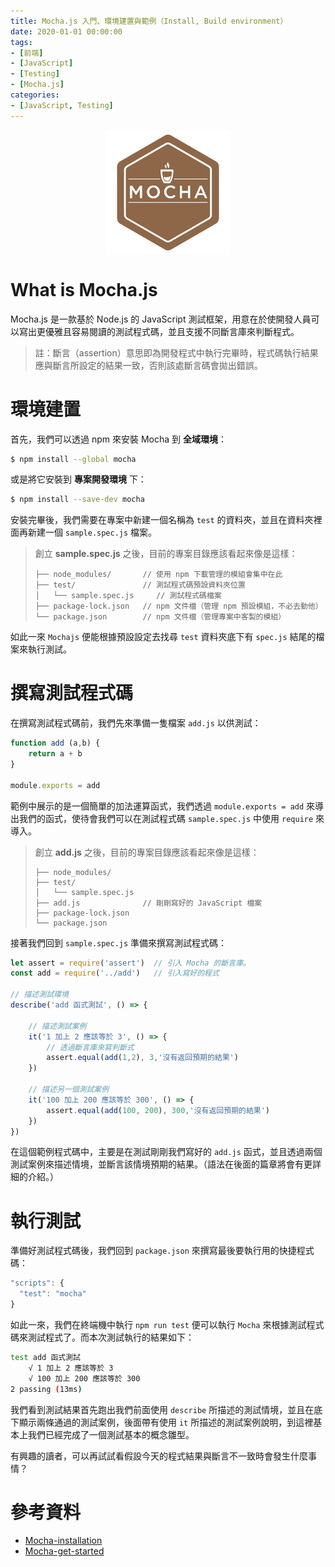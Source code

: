 ```yaml
---
title: Mocha.js 入門、環境建置與範例（Install, Build environment）
date: 2020-01-01 00:00:00
tags:
- [前端]
- [JavaScript]
- [Testing]
- [Mocha.js]
categories: 
- [JavaScript, Testing]
---
```


<div style="display:flex;justify-content:center;">
  <img style="object-fit:cover;" src='/images/Mocha/mocha-logo.svg' width='200px' height='200px' />
</div>

# What is Mocha.js
Mocha.js 是一款基於 Node.js 的 JavaScript 測試框架，用意在於使開發人員可以寫出更優雅且容易閱讀的測試程式碼，並且支援不同斷言庫來判斷程式。

> 註：斷言（assertion）意思即為開發程式中執行完畢時，程式碼執行結果應與斷言所設定的結果一致，否則該處斷言碼會拋出錯誤。

# 環境建置
首先，我們可以透過 npm 來安裝 Mocha 到 **全域環境**：
```bash
$ npm install --global mocha
```
或是將它安裝到 **專案開發環境** 下：
```bash
$ npm install --save-dev mocha
```

安裝完畢後，我們需要在專案中新建一個名稱為 `test` 的資料夾，並且在資料夾裡面再新建一個 `sample.spec.js` 檔案。

> 創立 **sample.spec.js** 之後，目前的專案目錄應該看起來像是這樣：
> ```
> ├── node_modules/       // 使用 npm 下載管理的模組會集中在此
> ├── test/               // 測試程式碼預設資料夾位置
> │   └── sample.spec.js     // 測試程式碼檔案
> ├── package-lock.json   // npm 文件檔（管理 npm 預設模組，不必去動他）
> └── package.json        // npm 文件檔（管理專案中客製的模組）
> ```

如此一來 `Mochajs` 便能根據預設設定去找尋 `test` 資料夾底下有 `spec.js` 結尾的檔案來執行測試。

# 撰寫測試程式碼

在撰寫測試程式碼前，我們先來準備一隻檔案 `add.js` 以供測試：

```javascript
function add (a,b) {
    return a + b
}

module.exports = add
```
範例中展示的是一個簡單的加法運算函式，我們透過 `module.exports = add` 來導出我們的函式，使待會我們可以在測試程式碼 `sample.spec.js` 中使用 `require` 來導入。

> 創立 **add.js** 之後，目前的專案目錄應該看起來像是這樣：
> 
> ```
> ├── node_modules/
> ├── test/
> │   └── sample.spec.js
> ├── add.js              // 剛剛寫好的 JavaScript 檔案
> ├── package-lock.json
> └── package.json
> ```

接著我們回到 `sample.spec.js` 準備來撰寫測試程式碼：

```javascript
let assert = require('assert')  // 引入 Mocha 的斷言庫。
const add = require('../add')   // 引入寫好的程式

// 描述測試環境
describe('add 函式測試', () => {

    // 描述測試案例
    it('1 加上 2 應該等於 3', () => {
        // 透過斷言庫來寫判斷式
        assert.equal(add(1,2), 3,'沒有返回預期的結果')
    })

    // 描述另一個測試案例
    it('100 加上 200 應該等於 300', () => {
        assert.equal(add(100, 200), 300,'沒有返回預期的結果')
    })
})
```

在這個範例程式碼中，主要是在測試剛剛我們寫好的 `add.js` 函式，並且透過兩個測試案例來描述情境，並斷言該情境預期的結果。（語法在後面的篇章將會有更詳細的介紹。）

# 執行測試

準備好測試程式碼後，我們回到 `package.json` 來撰寫最後要執行用的快捷程式碼：

```javascript
"scripts": {
  "test": "mocha"
}
```

如此一來，我們在終端機中執行 `npm run test` 便可以執行 `Mocha` 來根據測試程式碼來測試程式了。而本次測試執行的結果如下：

```bash
test add 函式測試
    √ 1 加上 2 應該等於 3
    √ 100 加上 200 應該等於 300
2 passing (13ms)
```

我們看到測試結果首先跑出我們前面使用 `describe` 所描述的測試情境，並且在底下顯示兩條通過的測試案例，後面帶有使用 `it` 所描述的測試案例說明，到這裡基本上我們已經完成了一個測試基本的概念雛型。

有興趣的讀者，可以再試試看假設今天的程式結果與斷言不一致時會發生什麼事情？

# 參考資料

- [Mocha-installation](https://mochajs.org/#installation)
- [Mocha-get-started](https://mochajs.org/#getting-started)